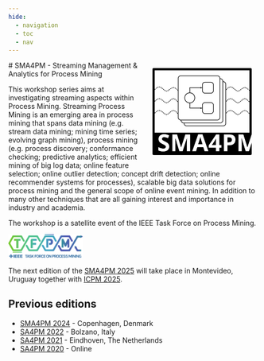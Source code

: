 ```yaml
---
hide:
  - navigation
  - toc
  - nav
---
```


<img src="media/logo.svg" style="float: right; margin: 1em; width: 200px" />
# SMA4PM - Streaming Management & Analytics for Process Mining

This workshop series aims at investigating streaming aspects within Process Mining.
Streaming Process Mining is an emerging area in process mining that spans data mining (e.g. stream data mining; mining time series; evolving graph mining), process mining (e.g. process discovery; conformance checking; predictive analytics; efficient mining of big log data; online feature selection; online outlier detection; concept drift detection; online recommender systems for processes), scalable big data solutions for process mining and the general scope of online event mining. In addition to many other techniques that are all gaining interest and importance in industry and academia.

The workshop is a satellite event of the IEEE Task Force on Process Mining.


<img src="media/tfpm.png" style="width: 150px" />

The next edition of the [SMA4PM 2025](/2025) will take place in Montevideo, Uruguay together with [ICPM 2025](https://icpmconference.org/2025/).

## Previous editions

* [SMA4PM 2024](/2024) - Copenhagen, Denmark
* [SA4PM 2022](/2022) - Bolzano, Italy
* [SA4PM 2021](/2021) - Eindhoven, The Netherlands
* [SA4PM 2020](/2020) - Online

